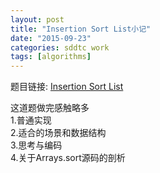 ```yaml
---
layout: post
title: "Insertion Sort List小记"
date: "2015-09-23"
categories: sddtc work
tags: [algorithms]
---
```


题目链接: [Insertion Sort List](https://leetcode.com/problems/insertion-sort-list/)  

这道题做完感触略多  
1.普通实现  
2.适合的场景和数据结构  
3.思考与编码  
4.关于Arrays.sort源码的剖析  
